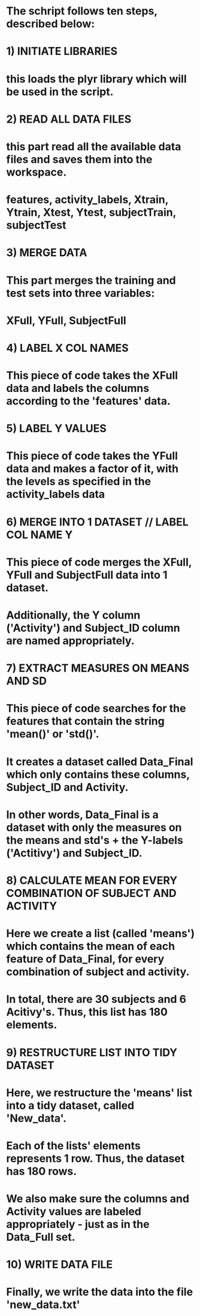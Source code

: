 # The schript follows ten steps, described below:
#
# 1) INITIATE LIBRARIES
# this loads the plyr library which will be used in the script.
#
# 2) READ ALL DATA FILES
# this part read all the available data files and saves them into the workspace.
# features, activity_labels, Xtrain, Ytrain, Xtest, Ytest, subjectTrain, subjectTest
#
# 3) MERGE DATA
# This part merges the training and test sets into three variables:
# XFull, YFull, SubjectFull
#
# 4) LABEL X COL NAMES
# This piece of code takes the XFull data and labels the columns according to the 'features' data.
#
# 5) LABEL Y VALUES
# This piece of code takes the YFull data and makes a factor of it, with the levels as specified in the activity_labels data
#
# 6) MERGE INTO 1 DATASET // LABEL COL NAME Y
# This piece of code merges the XFull, YFull and SubjectFull data into 1 dataset.
# Additionally, the Y column ('Activity') and Subject_ID column are named appropriately.
#
# 7) EXTRACT MEASURES ON MEANS AND SD
# This piece of code searches for the features that contain the string 'mean()' or 'std()'.
# It creates a dataset called Data_Final which only contains these columns, Subject_ID and Activity.
# In other words, Data_Final is a dataset with only the measures on the means and std's + the Y-labels ('Actitivy') and Subject_ID.
#
# 8) CALCULATE MEAN FOR EVERY COMBINATION OF SUBJECT AND ACTIVITY
# Here we create a list (called 'means') which contains the mean of each feature of Data_Final, for every combination of subject and activity. 
# In total, there are 30 subjects and 6 Acitivy's. Thus, this list has 180 elements. 
#
# 9) RESTRUCTURE LIST INTO TIDY DATASET
# Here, we restructure the 'means' list into a tidy dataset, called 'New_data'.
# Each of the lists' elements represents 1 row. Thus, the dataset has 180 rows.
# We also make sure the columns and Activity values are labeled appropriately - just as in the Data_Full set.
#
# 10) WRITE DATA FILE
# Finally, we write the data into the file 'new_data.txt'
